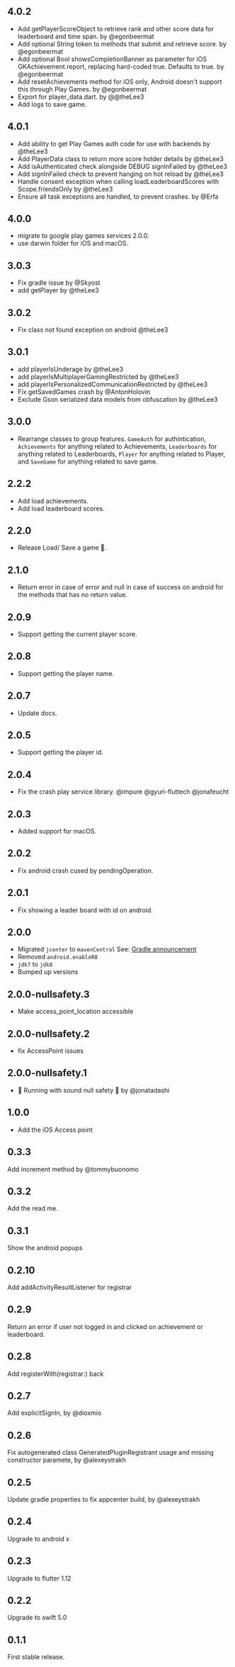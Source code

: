 ## 4.0.2
- Add getPlayerScoreObject to retrieve rank and other score data for leaderboard and time span. by @egonbeermat
- Add optional String token to methods that submit and retrieve score. by @egonbeermat
- Add optional Bool showsCompletionBanner as parameter for iOS GKAchievement.report, replacing hard-coded true. Defaults to true. by @egonbeermat
- Add resetAchievements method for iOS only, Android doesn't support this through Play Games. by @egonbeermat
- Export for player_data.dart. by @@theLee3
- Add logs to save game.

## 4.0.1
- Add ability to get Play Games auth code for use with backends by @theLee3
- Add PlayerData class to return more score holder details by @theLee3
- Add isAuthenticated check alongside DEBUG signInFailed by @theLee3
- Add signInFailed check to prevent hanging on hot reload by @theLee3
- Handle consent exception when calling loadLeaderboardScores with Scope.friendsOnly by @theLee3
- Ensure all task exceptions are handled, to prevent crashes. by @Erfa

## 4.0.0
- migrate to google play games services 2.0.0.
- use darwin folder for iOS and macOS.

## 3.0.3
- Fix gradle issue by @Skyost
- add getPlayer by @theLee3

## 3.0.2
- Fix class not found exception on android @theLee3

## 3.0.1
- add playerIsUnderage by @theLee3
- add playerIsMultiplayerGamingRestricted by @theLee3
- add playerIsPersonalizedCommunicationRestricted by @theLee3
- Fix getSavedGames crash by @AntonHolovin
- Exclude Gson serialized data models from obfuscation by @theLee3

## 3.0.0
- Rearrange classes to group features. `GameAuth` for authintication, `Achievements` for anything related to Achievements, `Leaderboards` for anything related to Leaderboards, `Player` for anything related to Player, and `SaveGame` for anything related to save game.

## 2.2.2
- Add load achievements.
- Add load leaderboard scores.

## 2.2.0
- Release Load/ Save a game 🚀.

## 2.1.0
- Return error in case of error and null in case of success on android for the methods that has no return value.

## 2.0.9
- Support getting the current player score.

## 2.0.8
- Support getting the player name.

## 2.0.7
- Update docs.

## 2.0.5
- Support getting the player id.

## 2.0.4
- Fix the crash play service library. @impure @gyuri-fluttech @jonafeucht

## 2.0.3
- Added support for macOS.

## 2.0.2
- Fix android crash cused by pendingOperation.

## 2.0.1
- Fix showing a leader board with id on android.

## 2.0.0
- Migrated `jcenter` to `mavenCentral` See: [Gradle announcement](https://blog.gradle.org/jcenter-shutdown)
- Removed `android.enableR8`
- `jdk7` to `jdk8`
- Bumped up versions

## 2.0.0-nullsafety.3
- Make access_point_location accessible

## 2.0.0-nullsafety.2
- fix AccessPoint issues

## 2.0.0-nullsafety.1
- 💪 Running with sound null safety 💪 by @jonatadashi

## 1.0.0
- Add the iOS Access point

## 0.3.3
Add increment method by @tommybuonomo

## 0.3.2
Add the read me.

## 0.3.1
Show the android popups

## 0.2.10
Add addActivityResultListener for registrar

## 0.2.9
Return an error if user not logged in and clicked on achievement or leaderboard.

## 0.2.8
Add registerWith(registrar:) back

## 0.2.7
Add explicitSignIn, by @dioxmio 

## 0.2.6
Fix autogenerated class GeneratedPluginRegistrant usage and missing constructor paramete, by @alexeystrakh 

## 0.2.5
Update gradle properties to fix appcenter build, by @alexeystrakh

## 0.2.4
Upgrade to android x

## 0.2.3
Upgrade to flutter 1.12

## 0.2.2
Upgrade to swift 5.0

## 0.1.1
First stable release.



